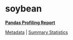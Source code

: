 # soybean

[**Pandas Profiling Report**](../docs_sources/profile/soybean.html)

[Metadata](metadata.yaml) | [Summary Statistics](summary_stats.csv)


